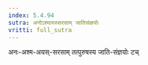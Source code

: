 ```yaml
---
index: 5.4.94
sutra: अनोऽश्मायस्सरसाम् जातिसंज्ञयोः
vritti: full_sutra
---
```


अनः-अश्म-अयस्-सरसाम् तत्पुरुषस्य जाति-संज्ञयोः टच् 